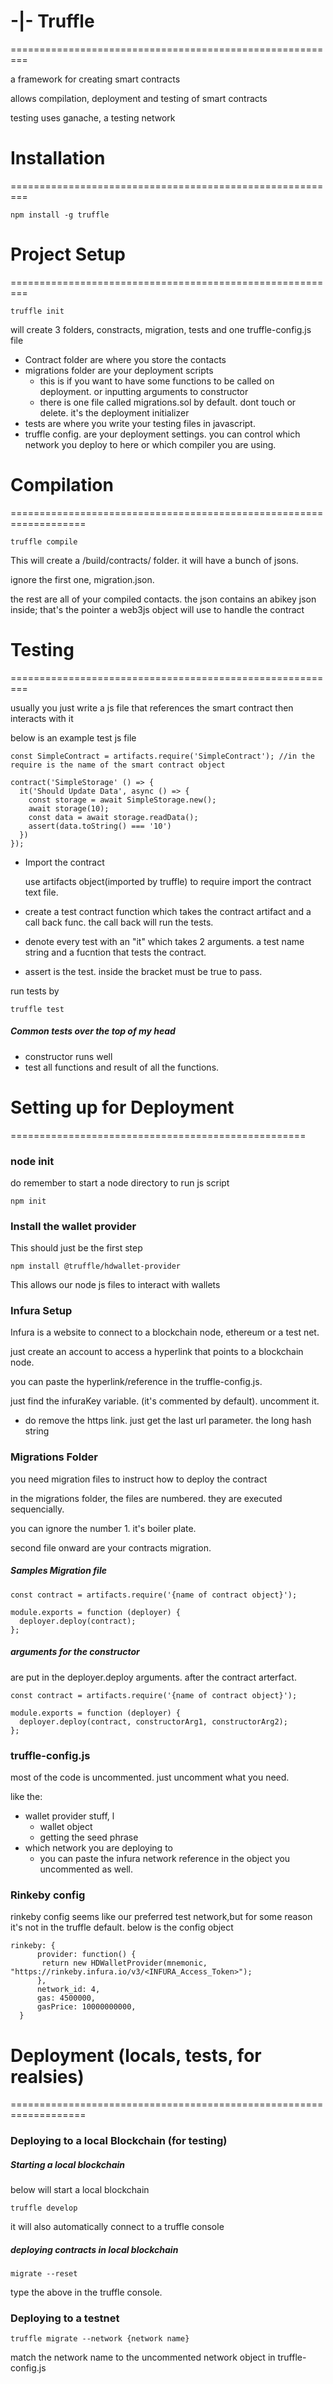 # **-|- Truffle**

=========================================================

a framework for creating smart contracts

allows compilation, deployment and testing of smart contracts

testing uses ganache, a testing network

# **Installation**

=========================================================

```
npm install -g truffle
```

# **Project Setup**

=========================================================

```
truffle init
```

will create 3 folders, constracts, migration, tests and one truffle-config.js file

* Contract folder are where you store the contacts
* migrations folder are your deployment scripts
  * this is if you want to have some functions to be called on deployment. or inputting arguments to constructor
  * there is one file called migrations.sol by default. dont touch or delete. it's the deployment initializer
* tests are where you write your testing files in javascript.
* truffle config. are your deployment settings. you can control which network you deploy to here or which compiler you are using.

# **Compilation**

===================================================================

```
truffle compile
```

This will create a /build/contracts/ folder. it will have a bunch of jsons.

ignore the first one, migration.json.

the rest are all of your compiled contacts. the json contains an abikey json inside; that's the pointer a web3js object will use to handle the contract

# **Testing**

=========================================================

usually you just write a js file that references the smart contract then interacts with it

below is an example test js file

```
const SimpleContract = artifacts.require('SimpleContract'); //in the require is the name of the smart contract object

contract('SimpleStorage' () => {
  it('Should Update Data', async () => {
    const storage = await SimpleStorage.new();
	await storage(10);
	const data = await storage.readData();
	assert(data.toString() === '10')
  })
});
```

* Import the contract

  use artifacts object(imported by truffle) to require import the contract text file.
* create a test contract function which takes the contract artifact and a call back func. the call back will run the tests.
* denote every test with an "it" which takes 2 arguments. a test name string and a fucntion that tests the contract.
* assert is the test. inside the bracket must be true to pass.

run tests by

```
truffle test
```

##### Common tests over the top of my head

* constructor runs well
* test all functions and result of all the functions.

# **Setting up for Deployment**

===================================================

### node init

do remember to start a node directory to run js script

```
npm init
```

### Install the wallet provider

This should just be the first step

```
npm install @truffle/hdwallet-provider
```

This allows our node js files to interact with wallets

### Infura Setup

Infura is a website to connect to a blockchain node, ethereum or a test net.

just create an account to access a hyperlink that points to a blockchain node.

you can paste the hyperlink/reference in the truffle-config.js.

just find the infuraKey variable. (it's commented by default). uncomment it.

* do remove the https link. just get the last url parameter. the long hash string

### Migrations Folder

you need migration files to instruct how to deploy the contract

in the migrations folder, the files are numbered. they are executed sequencially.

you can ignore the number 1. it's boiler plate.

second file onward are your contracts migration.

##### Samples Migration file

```
const contract = artifacts.require('{name of contract object}');

module.exports = function (deployer) {
  deployer.deploy(contract);
};
```

##### arguments for the constructor

are put in the deployer.deploy arguments. after the contract arterfact.

```
const contract = artifacts.require('{name of contract object}');

module.exports = function (deployer) {
  deployer.deploy(contract, constructorArg1, constructorArg2);
};
```

### truffle-config.js

most of the code is uncommented. just uncomment what you need.

like the:

* wallet provider stuff, l
  * wallet object
  * getting the seed phrase
* which network you are deploying to
  * you can paste the infura network reference in the object you uncommented as well.

### Rinkeby config

rinkeby config seems like our preferred test network,but for some reason it's not in the truffle default. below is the config object

```
rinkeby: {
      provider: function() { 
       return new HDWalletProvider(mnemonic, "https://rinkeby.infura.io/v3/<INFURA_Access_Token>");
      },
      network_id: 4,
      gas: 4500000,
      gasPrice: 10000000000,
  }
```

# **Deployment (locals, tests, for realsies)**

===================================================================

### Deploying to a local Blockchain (for testing)

##### Starting a local blockchain

below will start a local blockchain

```
truffle develop
```

it will also automatically connect to a truffle console

##### deploying contracts in local blockchain

```
migrate --reset
```

type the above in the truffle console.

### Deploying to a testnet

```
truffle migrate --network {network name}
```

match the network name to the uncommented network object in truffle-config.js